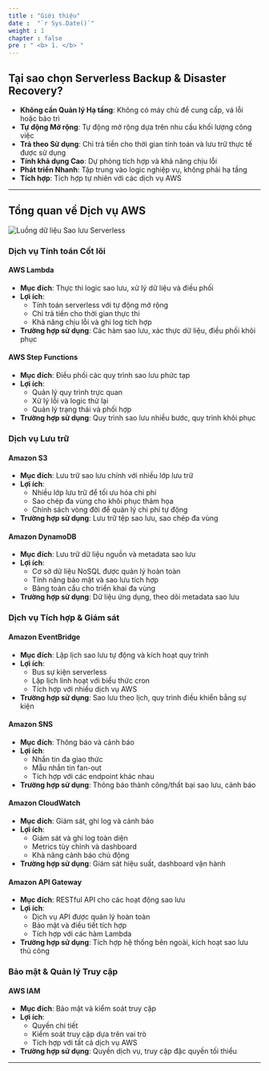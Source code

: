 ```yaml
---
title : "Giới thiệu"
date :  "`r Sys.Date()`" 
weight : 1 
chapter : false
pre : " <b> 1. </b> "
---
```


## Tại sao chọn Serverless Backup & Disaster Recovery?

- **Không cần Quản lý Hạ tầng**: Không có máy chủ để cung cấp, vá lỗi hoặc bảo trì
- **Tự động Mở rộng**: Tự động mở rộng dựa trên nhu cầu khối lượng công việc
- **Trả theo Sử dụng**: Chỉ trả tiền cho thời gian tính toán và lưu trữ thực tế được sử dụng
- **Tính khả dụng Cao**: Dự phòng tích hợp và khả năng chịu lỗi
- **Phát triển Nhanh**: Tập trung vào logic nghiệp vụ, không phải hạ tầng
- **Tích hợp**: Tích hợp tự nhiên với các dịch vụ AWS

---

## Tổng quan về Dịch vụ AWS


![Luồng dữ liệu Sao lưu Serverless](/FCJ-Workshop/images/001-backupdataflow.jpg)


### Dịch vụ Tính toán Cốt lõi

#### **AWS Lambda**
- **Mục đích**: Thực thi logic sao lưu, xử lý dữ liệu và điều phối
- **Lợi ích**: 
  - Tính toán serverless với tự động mở rộng
  - Chỉ trả tiền cho thời gian thực thi
  - Khả năng chịu lỗi và ghi log tích hợp
- **Trường hợp sử dụng**: Các hàm sao lưu, xác thực dữ liệu, điều phối khôi phục

#### **AWS Step Functions**
- **Mục đích**: Điều phối các quy trình sao lưu phức tạp
- **Lợi ích**:
  - Quản lý quy trình trực quan
  - Xử lý lỗi và logic thử lại
  - Quản lý trạng thái và phối hợp
- **Trường hợp sử dụng**: Quy trình sao lưu nhiều bước, quy trình khôi phục

### Dịch vụ Lưu trữ

#### **Amazon S3**
- **Mục đích**: Lưu trữ sao lưu chính với nhiều lớp lưu trữ
- **Lợi ích**:
  - Nhiều lớp lưu trữ để tối ưu hóa chi phí
  - Sao chép đa vùng cho khôi phục thảm họa
  - Chính sách vòng đời để quản lý chi phí tự động
- **Trường hợp sử dụng**: Lưu trữ tệp sao lưu, sao chép đa vùng

#### **Amazon DynamoDB**
- **Mục đích**: Lưu trữ dữ liệu nguồn và metadata sao lưu
- **Lợi ích**:
  - Cơ sở dữ liệu NoSQL được quản lý hoàn toàn
  - Tính năng bảo mật và sao lưu tích hợp
  - Bảng toàn cầu cho triển khai đa vùng
- **Trường hợp sử dụng**: Dữ liệu ứng dụng, theo dõi metadata sao lưu

### Dịch vụ Tích hợp & Giám sát

#### **Amazon EventBridge**
- **Mục đích**: Lập lịch sao lưu tự động và kích hoạt quy trình
- **Lợi ích**:
  - Bus sự kiện serverless
  - Lập lịch linh hoạt với biểu thức cron
  - Tích hợp với nhiều dịch vụ AWS
- **Trường hợp sử dụng**: Sao lưu theo lịch, quy trình điều khiển bằng sự kiện

#### **Amazon SNS**
- **Mục đích**: Thông báo và cảnh báo
- **Lợi ích**:
  - Nhắn tin đa giao thức
  - Mẫu nhắn tin fan-out
  - Tích hợp với các endpoint khác nhau
- **Trường hợp sử dụng**: Thông báo thành công/thất bại sao lưu, cảnh báo

#### **Amazon CloudWatch**
- **Mục đích**: Giám sát, ghi log và cảnh báo
- **Lợi ích**:
  - Giám sát và ghi log toàn diện
  - Metrics tùy chỉnh và dashboard
  - Khả năng cảnh báo chủ động
- **Trường hợp sử dụng**: Giám sát hiệu suất, dashboard vận hành

#### **Amazon API Gateway**
- **Mục đích**: RESTful API cho các hoạt động sao lưu
- **Lợi ích**:
  - Dịch vụ API được quản lý hoàn toàn
  - Bảo mật và điều tiết tích hợp
  - Tích hợp với các hàm Lambda
- **Trường hợp sử dụng**: Tích hợp hệ thống bên ngoài, kích hoạt sao lưu thủ công

### Bảo mật & Quản lý Truy cập

#### **AWS IAM**
- **Mục đích**: Bảo mật và kiểm soát truy cập
- **Lợi ích**:
  - Quyền chi tiết
  - Kiểm soát truy cập dựa trên vai trò
  - Tích hợp với tất cả dịch vụ AWS
- **Trường hợp sử dụng**: Quyền dịch vụ, truy cập đặc quyền tối thiểu

---
